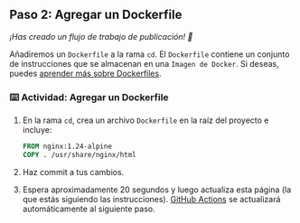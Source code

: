 <!--
  <<< Notas del autor: Paso 2 >>>
  Comienza este paso reconociendo el paso anterior.
  Define términos y enlaza a docs.github.com.
-->

## Paso 2: Agregar un Dockerfile

_¡Has creado un flujo de trabajo de publicación! :tada:_

Añadiremos un `Dockerfile` a la rama `cd`. El `Dockerfile` contiene un conjunto de instrucciones que se almacenan en una `Imagen de Docker`. Si deseas, puedes [aprender más sobre Dockerfiles](https://docs.docker.com/engine/reference/builder/).

### :keyboard: Actividad: Agregar un Dockerfile

1. En la rama `cd`, crea un archivo `Dockerfile` en la raíz del proyecto e incluye:
   ```dockerfile
   FROM nginx:1.24-alpine
   COPY . /usr/share/nginx/html
   ```

1. Haz commit a tus cambios.
1. Espera aproximadamente 20 segundos y luego actualiza esta página (la que estás siguiendo las instrucciones). [GitHub Actions](https://docs.github.com/en/actions) se actualizará automáticamente al siguiente paso.
